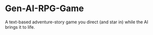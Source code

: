 # Gen-AI-RPG-Game
A text-based adventure-story game you direct (and star in) while the AI brings it to life.
